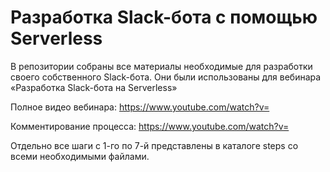 # Разработка Slack-бота c помощью Serverless

В репозитории собраны все материалы необходимые для разработки своего собственного Slack-бота. Они были использованы для вебинара «Разработка Slack-бота на Serverless»

Полное видео вебинара: https://www.youtube.com/watch?v=

Комментирование процесса: https://www.youtube.com/watch?v=

Отдельно все шаги с 1-го по 7-й представлены в каталоге steps со всеми необходимыми файлами.
